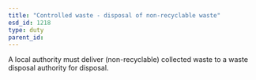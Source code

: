 ```yaml
---
title: "Controlled waste - disposal of non-recyclable waste"
esd_id: 1218
type: duty
parent_id:  
---
```


A local authority must deliver (non-recyclable) collected waste to a waste disposal authority for disposal.


